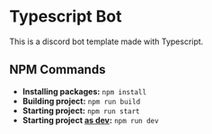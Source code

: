 # Typescript Bot
This is a discord bot template made with Typescript.

## NPM Commands
- **Installing packages:** `npm install`
- **Building project:** `npm run build`
- **Starting project:** `npm run start`
- **Starting project <ins>as dev</ins>:** `npm run dev`